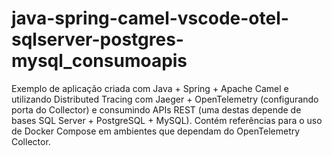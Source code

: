 # java-spring-camel-vscode-otel-sqlserver-postgres-mysql_consumoapis
Exemplo de aplicação criada com Java + Spring + Apache Camel e utilizando Distributed Tracing com Jaeger + OpenTelemetry (configurando porta do Collector) e consumindo APIs REST (uma destas depende de bases SQL Server + PostgreSQL + MySQL). Contém referências para o uso de Docker Compose em ambientes que dependam do OpenTelemetry Collector.
